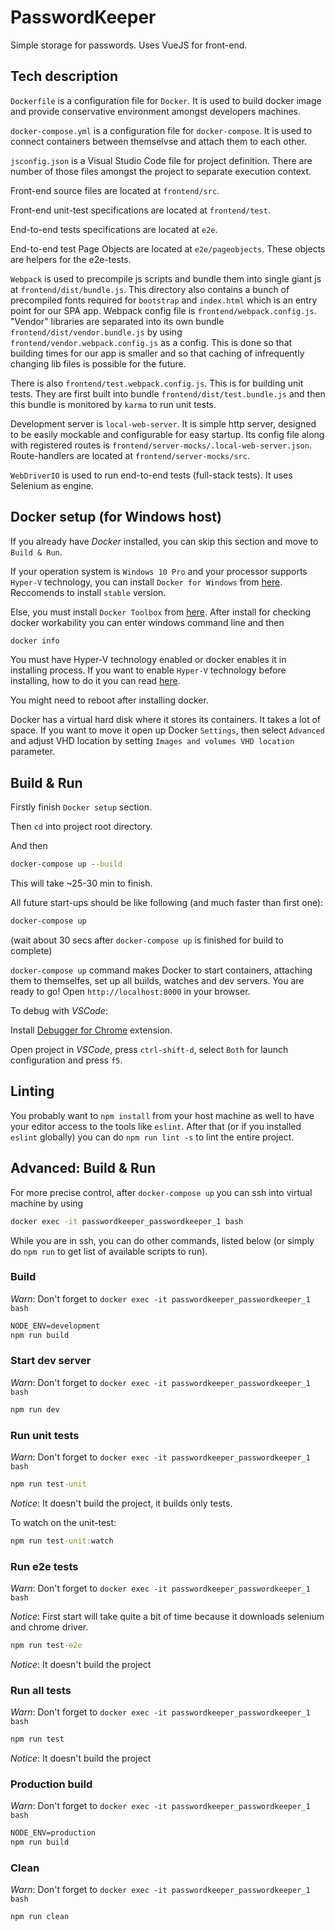 # PasswordKeeper

Simple storage for passwords. Uses VueJS for front-end.

## Tech description

`Dockerfile` is a configuration file for `Docker`. It is used to build docker
image and provide conservative environment amongst developers machines.

`docker-compose.yml` is a configuration file for `docker-compose`. It is used to connect
containers between themselvse and attach them to each other.

`jsconfig.json` is a Visual Studio Code file for project definition. There are
number of those files amongst the project to separate execution context.

Front-end source files are located at `frontend/src`.

Front-end unit-test specifications are located at `frontend/test`.

End-to-end tests specifications are located at `e2e`.

End-to-end test Page Objects are located at `e2e/pageobjects`. These objects are
helpers for the e2e-tests.

`Webpack` is used to precompile js scripts and bundle them into single giant js
at `frontend/dist/bundle.js`. This directory also contains a bunch of
precompiled fonts required for `bootstrap` and `index.html` which is an entry
point for our SPA app. Webpack config file is `frontend/webpack.config.js`.
"Vendor" libraries are separated into its own bundle
`frontend/dist/vendor.bundle.js` by using `frontend/vendor.webpack.config.js` as
a config. This is done so that building times for our app is smaller and so that
caching of infrequently changing lib files is possible for the future.

There is also `frontend/test.webpack.config.js`. This is for building unit
tests. They are first built into bundle `frontend/dist/test.bundle.js` and then
this bundle is monitored by `karma` to run unit tests.

Development server is `local-web-server`. It is simple http server, designed to
be easily mockable and configurable for easy startup. Its config file along with
registered routes is `frontend/server-mocks/.local-web-server.json`.
Route-handlers are located at `frontend/server-mocks/src`.

`WebDriverIO` is used to run end-to-end tests (full-stack tests). It uses
Selenium as engine.

## Docker setup (for Windows host)

If you already have *Docker* installed, you can
skip this section and move to `Build & Run`.

If your operation system is `Windows 10 Pro` and your processor supports `Hyper-V` technology,
you can install `Docker for Windows` from [here](https://docs.docker.com/docker-for-windows/install/).
Reccomends to install `stable` version.

Else, you must install `Docker Toolbox` from [here](https://docs.docker.com/toolbox/toolbox_install_windows/).
After install for checking docker workability you can enter windows command line and then

```bat
docker info
```

You must have Hyper-V technology enabled or docker enables it in installing process.
If you want to enable `Hyper-V` technology before installing, how to do it you can read [here](https://docs.microsoft.com/en-us/virtualization/hyper-v-on-windows/quick-start/enable-hyper-v).

You might need to reboot after installing docker.

Docker has a virtual hard disk where it stores its containers.
It takes a lot of space. If you want to move it open up Docker `Settings`, then select
`Advanced` and adjust VHD location by setting `Images and volumes VHD location` parameter.

## Build & Run

Firstly finish `Docker setup` section.

Then `cd` into project root directory.

And then

```bat
docker-compose up --build
```

This will take ~25-30 min to finish.

All future start-ups should be like following (and much faster than first one):

```bat
docker-compose up
```

(wait about 30 secs after `docker-compose up` is finished for build to complete)

`docker-compose up` command makes Docker to start containers, attaching them to themselfes, set up all builds,
watches and dev servers. You are ready to go! Open `http://localhost:8000` in
your browser.

To debug with *VSCode*:

Install [Debugger for Chrome](https://marketplace.visualstudio.com/items?itemName=msjsdiag.debugger-for-chrome) extension.

Open project in *VSCode*, press `ctrl-shift-d`, select `Both` for launch
configuration and press `f5`.

## Linting

You probably want to `npm install` from your host machine as well to have your
editor access to the tools like `eslint`. After that (or if you installed
`eslint` globally) you can do `npm run lint -s` to lint the entire project.

## Advanced: Build & Run

For more precise control, after `docker-compose up` you can ssh into virtual machine by
using

```bat
docker exec -it passwordkeeper_passwordkeeper_1 bash
```

While you are in ssh, you can do other commands, listed below (or simply do `npm
run` to get list of available scripts to run).

### Build

*Warn*: Don't forget to `docker exec -it passwordkeeper_passwordkeeper_1 bash`

```bat
NODE_ENV=development
npm run build
```

### Start dev server

*Warn*: Don't forget to `docker exec -it passwordkeeper_passwordkeeper_1 bash`

```bat
npm run dev
```

### Run unit tests

*Warn*: Don't forget to `docker exec -it passwordkeeper_passwordkeeper_1 bash`

```bat
npm run test-unit
```

*Notice*: It doesn't build the project, it builds only tests.

To watch on the unit-test:

```bat
npm run test-unit:watch
```

### Run e2e tests

*Warn*: Don't forget to `docker exec -it passwordkeeper_passwordkeeper_1 bash`

*Notice*: First start will take quite a bit of time because it downloads selenium and chrome driver.

```bat
npm run test-e2e
```

*Notice*: It doesn't build the project

### Run all tests

*Warn*: Don't forget to `docker exec -it passwordkeeper_passwordkeeper_1 bash`

```bat
npm run test
```

*Notice*: It doesn't build the project

### Production build

*Warn*: Don't forget to `docker exec -it passwordkeeper_passwordkeeper_1 bash`

```bat
NODE_ENV=production
npm run build
```

### Clean

*Warn*: Don't forget to `docker exec -it passwordkeeper_passwordkeeper_1 bash`

```bat
npm run clean
```

